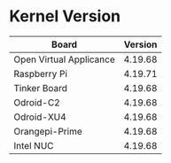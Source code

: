 
# Kernel Version

| Board | Version |
|-------|---------|
| Open Virtual Applicance | 4.19.68 |
| Raspberry Pi | 4.19.71 |
| Tinker Board | 4.19.68 |
| Odroid-C2 | 4.19.68 |
| Odroid-XU4 | 4.19.68 |
| Orangepi-Prime | 4.19.68 |
| Intel NUC | 4.19.68 |
